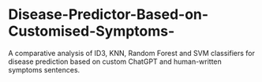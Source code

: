 # Disease-Predictor-Based-on-Customised-Symptoms-
A comparative analysis of ID3, KNN, Random Forest and SVM classifiers for disease prediction based on custom ChatGPT and human-written symptoms sentences.
